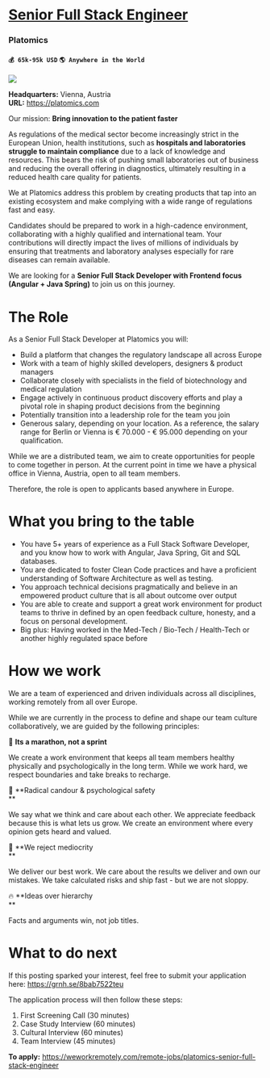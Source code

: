 # [Senior Full Stack Engineer](https://www.remotewlb.com/apply/senior-full-stack-engineer-38105)  
### Platomics  
#### `💰 65k-95k USD` `🌎 Anywhere in the World`  
![](https://we-work-remotely.imgix.net/logos/0126/5306/logo.gif?ixlib=rails-4.0.0&w=50&h=50&dpr=2&fit=fill&auto=compress)

**Headquarters:** Vienna, Austria  
**URL:** https://platomics.com

  
Our mission: **Bring innovation to the patient faster**

  
As regulations of the medical sector become increasingly strict in the European Union, health institutions, such as **hospitals and laboratories struggle to maintain compliance** due to a lack of knowledge and resources. This bears the risk of pushing small laboratories out of business and reducing the overall offering in diagnostics, ultimately resulting in a reduced health care quality for patients.  
  

We at Platomics address this problem by creating products that tap into an existing ecosystem and make complying with a wide range of regulations fast and easy.  
  

Candidates should be prepared to work in a high-cadence environment, collaborating with a highly qualified and international team. Your contributions will directly impact the lives of millions of individuals by ensuring that treatments and laboratory analyses especially for rare diseases can remain available.  
  

We are looking for a **Senior Full Stack Developer with Frontend focus (Angular + Java Spring)** to join us on this journey.  
  

# The Role

  
As a Senior Full Stack Developer at Platomics you will:  
  

  * Build a platform that changes the regulatory landscape all across Europe
  * Work with a team of highly skilled developers, designers & product managers
  * Collaborate closely with specialists in the field of biotechnology and medical regulation
  * Engage actively in continuous product discovery efforts and play a pivotal role in shaping product decisions from the beginning
  * Potentially transition into a leadership role for the team you join
  * Generous salary, depending on your location. As a reference, the salary range for Berlin or Vienna is € 70.000 - € 95.000 depending on your qualification.

  
While we are a distributed team, we aim to create opportunities for people to come together in person. At the current point in time we have a physical office in Vienna, Austria, open to all team members.

  
Therefore, the role is open to applicants based anywhere in Europe.  
  

  

# What you bring to the table

  

  * You have 5+ years of experience as a Full Stack Software Developer, and you know how to work with Angular, Java Spring, Git and SQL databases.
  * You are dedicated to foster Clean Code practices and have a proficient understanding of Software Architecture as well as testing.
  * You approach technical decisions pragmatically and believe in an empowered product culture that is all about outcome over output
  * You are able to create and support a great work environment for product teams to thrive in defined by an open feedback culture, honesty, and a focus on personal development.
  * Big plus: Having worked in the Med-Tech / Bio-Tech / Health-Tech or another highly regulated space before

  

# How we work

  
We are a team of experienced and driven individuals across all disciplines, working remotely from all over Europe.  
  

  
While we are currently in the process to define and shape our team culture collaboratively, we are guided by the following principles:  
  

  
🔋 **Its a marathon, not a sprint**

  
We create a work environment that keeps all team members healthy physically and psychologically in the long term. While we work hard, we respect boundaries and take breaks to recharge.

  

  
💬 **Radical candour & psychological safety  
**  

We say what we think and care about each other. We appreciate feedback because this is what lets us grow. We create an environment where every opinion gets heard and valued.  
  

  
🥇 **We reject mediocrity  
**  

We deliver our best work. We care about the results we deliver and own our mistakes. We take calculated risks and ship fast - but we are not sloppy.  
  

🔥 **Ideas over hierarchy  
**  

Facts and arguments win, not job titles.

  

# What to do next

  

If this posting sparked your interest, feel free to submit your application here: https://grnh.se/8bab7522teu  

The application process will then follow these steps:

  1. First Screening Call (30 minutes)
  2. Case Study Interview (60 minutes)
  3. Cultural Interview (60 minutes)
  4. Team Interview (45 minutes)

**To apply:** https://weworkremotely.com/remote-jobs/platomics-senior-full-stack-engineer

